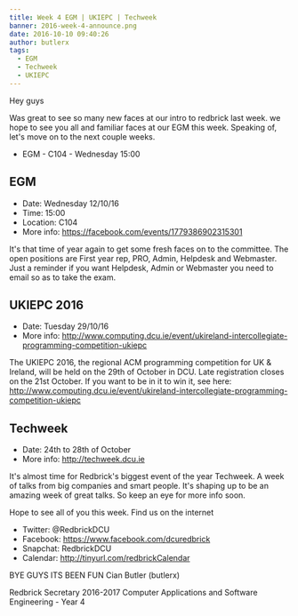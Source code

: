 ```yaml
---
title: Week 4 EGM | UKIEPC | Techweek
banner: 2016-week-4-announce.png
date: 2016-10-10 09:40:26
author: butlerx
tags:
  - EGM
  - Techweek
  - UKIEPC
---
```


Hey guys

Was great to see so many new faces at our intro to redbrick last week.
we hope to see you all and familiar faces at our EGM this week.
Speaking of, let's move on to the next couple weeks.

- EGM - C104 - Wednesday 15:00

 <!-- more -->

## EGM

- Date: Wednesday 12/10/16
- Time: 15:00
- Location: C104
- More info: https://facebook.com/events/1779386902315301

It's that time of year again to get some fresh faces on to the
committee. The open positions are First year rep, PRO, Admin, Helpdesk
and Webmaster. Just a reminder if you want Helpdesk, Admin or
Webmaster you need to email so as to take the exam.

## UKIEPC 2016

- Date: Tuesday 29/10/16
- More info: http://www.computing.dcu.ie/event/ukireland-intercollegiate-programming-competition-ukiepc

The UKIEPC 2016, the regional ACM programming competition for UK &
Ireland, will be held on the 29th of October in DCU. Late registration
closes on the 21st October. If you want to be in it to win it, see
here: http://www.computing.dcu.ie/event/ukireland-intercollegiate-programming-competition-ukiepc

## Techweek

- Date: 24th to 28th of October
- More info: http://techweek.dcu.ie

It's almost time for Redbrick's biggest event of the year Techweek.
A week of talks from big companies and smart people.
It's shaping up to be an amazing week of great talks. So keep an eye
for more info soon.


Hope to see all of you this week.
Find us on the internet
   - Twitter:  @RedbrickDCU
   - Facebook: https://www.facebook.com/dcuredbrick
   - Snapchat: RedbrickDCU
   - Calendar: http://tinyurl.com/redbrickCalendar

BYE GUYS ITS BEEN FUN
Cian Butler (butlerx)

Redbrick Secretary 2016-2017
Computer Applications and Software Engineering - Year 4
